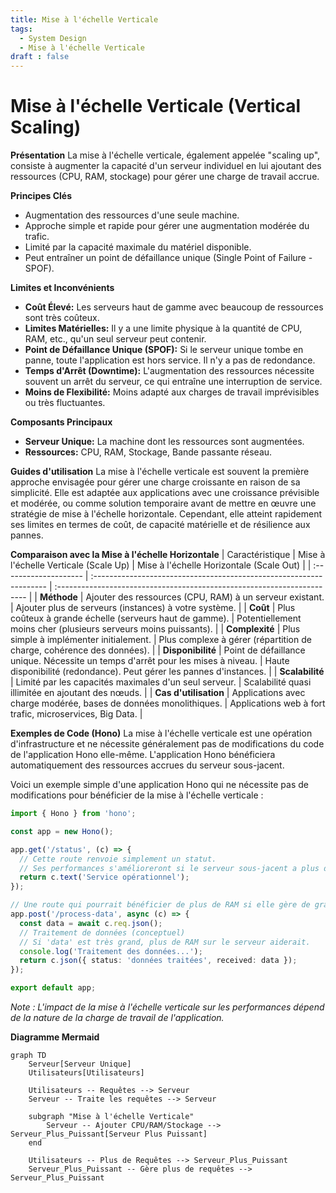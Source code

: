 ```yaml
---
title: Mise à l'échelle Verticale
tags:
  - System Design
  - Mise à l'échelle Verticale
draft : false
---
```


# Mise à l'échelle Verticale (Vertical Scaling)

**Présentation**
La mise à l'échelle verticale, également appelée "scaling up", consiste à augmenter la capacité d'un serveur individuel en lui ajoutant des ressources (CPU, RAM, stockage) pour gérer une charge de travail accrue.

**Principes Clés**
- Augmentation des ressources d'une seule machine.
- Approche simple et rapide pour gérer une augmentation modérée du trafic.
- Limité par la capacité maximale du matériel disponible.
- Peut entraîner un point de défaillance unique (Single Point of Failure - SPOF).

**Limites et Inconvénients**
- **Coût Élevé:** Les serveurs haut de gamme avec beaucoup de ressources sont très coûteux.
- **Limites Matérielles:** Il y a une limite physique à la quantité de CPU, RAM, etc., qu'un seul serveur peut contenir.
- **Point de Défaillance Unique (SPOF):** Si le serveur unique tombe en panne, toute l'application est hors service. Il n'y a pas de redondance.
- **Temps d'Arrêt (Downtime):** L'augmentation des ressources nécessite souvent un arrêt du serveur, ce qui entraîne une interruption de service.
- **Moins de Flexibilité:** Moins adapté aux charges de travail imprévisibles ou très fluctuantes.

**Composants Principaux**
- **Serveur Unique:** La machine dont les ressources sont augmentées.
- **Ressources:** CPU, RAM, Stockage, Bande passante réseau.

**Guides d'utilisation**
La mise à l'échelle verticale est souvent la première approche envisagée pour gérer une charge croissante en raison de sa simplicité. Elle est adaptée aux applications avec une croissance prévisible et modérée, ou comme solution temporaire avant de mettre en œuvre une stratégie de mise à l'échelle horizontale. Cependant, elle atteint rapidement ses limites en termes de coût, de capacité matérielle et de résilience aux pannes.

**Comparaison avec la Mise à l'échelle Horizontale**
| Caractéristique       | Mise à l'échelle Verticale (Scale Up)                               | Mise à l'échelle Horizontale (Scale Out)                               |
| :-------------------- | :------------------------------------------------------------------ | :---------------------------------------------------------------------- |
| **Méthode**           | Ajouter des ressources (CPU, RAM) à un serveur existant.            | Ajouter plus de serveurs (instances) à votre système.                   |
| **Coût**              | Plus coûteux à grande échelle (serveurs haut de gamme).             | Potentiellement moins cher (plusieurs serveurs moins puissants).       |
| **Complexité**        | Plus simple à implémenter initialement.                             | Plus complexe à gérer (répartition de charge, cohérence des données).  |
| **Disponibilité**     | Point de défaillance unique. Nécessite un temps d'arrêt pour les mises à niveau. | Haute disponibilité (redondance). Peut gérer les pannes d'instances.   |
| **Scalabilité**       | Limité par les capacités maximales d'un seul serveur.              | Scalabilité quasi illimitée en ajoutant des nœuds.                     |
| **Cas d'utilisation** | Applications avec charge modérée, bases de données monolithiques.    | Applications web à fort trafic, microservices, Big Data.                |

**Exemples de Code (Hono)**
La mise à l'échelle verticale est une opération d'infrastructure et ne nécessite généralement pas de modifications du code de l'application Hono elle-même. L'application Hono bénéficiera automatiquement des ressources accrues du serveur sous-jacent.

Voici un exemple simple d'une application Hono qui ne nécessite pas de modifications pour bénéficier de la mise à l'échelle verticale :

```typescript
import { Hono } from 'hono';

const app = new Hono();

app.get('/status', (c) => {
  // Cette route renvoie simplement un statut.
  // Ses performances s'amélioreront si le serveur sous-jacent a plus de CPU/RAM.
  return c.text('Service opérationnel');
});

// Une route qui pourrait bénéficier de plus de RAM si elle gère de grandes quantités de données en mémoire
app.post('/process-data', async (c) => {
  const data = await c.req.json();
  // Traitement de données (conceptuel)
  // Si 'data' est très grand, plus de RAM sur le serveur aiderait.
  console.log('Traitement des données...');
  return c.json({ status: 'données traitées', received: data });
});

export default app;
```
*Note : L'impact de la mise à l'échelle verticale sur les performances dépend de la nature de la charge de travail de l'application.*

**Diagramme Mermaid**
```mermaid
graph TD
    Serveur[Serveur Unique]
    Utilisateurs[Utilisateurs]

    Utilisateurs -- Requêtes --> Serveur
    Serveur -- Traite les requêtes --> Serveur

    subgraph "Mise à l'échelle Verticale"
        Serveur -- Ajouter CPU/RAM/Stockage --> Serveur_Plus_Puissant[Serveur Plus Puissant]
    end

    Utilisateurs -- Plus de Requêtes --> Serveur_Plus_Puissant
    Serveur_Plus_Puissant -- Gère plus de requêtes --> Serveur_Plus_Puissant